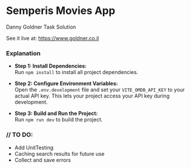 # Semperis Movies App
Danny Goldner Task Solution

See it live at: https://www.goldner.co.il 


### Explanation

- **Step 1: Install Dependencies:**  
  Run `npm install` to install all project dependencies.

- **Step 2: Configure Environment Variables:**  
  Open the `.env.development` file and set your `VITE_OMDB_API_KEY` to your actual API key. This lets your project access your API key during development.

- **Step 3: Build and Run the Project:**  
  Run `npm run dev` to build the project.
  

### // TO DO:

- Add UnitTesting
- Caching search results for future use  
- Collect and save errors

